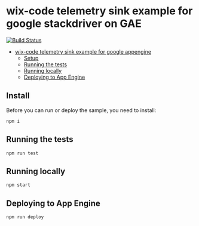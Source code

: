 # wix-code telemetry sink example for google stackdriver on GAE

[![Build Status](https://travis-ci.org/wix-incubator/wix-telemetry-appengine.svg?branch=master)](https://travis-ci.org/wix-incubator/wix-telemetry-appengine)

- [wix-code telemetry sink example for google appengine](#wix-code-telemetry-sink-example-for-google-appengine)
  - [Setup](#setup)
  - [Running the tests](#running-the-tests)
  - [Running locally](#running-locally)
  - [Deploying to App Engine](#deploying-to-app-engine)


## Install

Before you can run or deploy the sample, you need to install:

    npm i

## Running the tests

    npm run test
    
## Running locally
    
    npm start

## Deploying to App Engine

    npm run deploy
